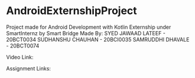 # AndroidExternshipProject

Project made for Android Development with Kotlin Externship under SmartInternz by Smart Bridge
Made By:
SYED JAWAAD LATEEF - 20BCT0034
SUDHANSHU CHAUHAN - 20BCI0035
SAMRUDDHI DHAVALE - 20BCT0074

Video Link:

Assignment Links:
